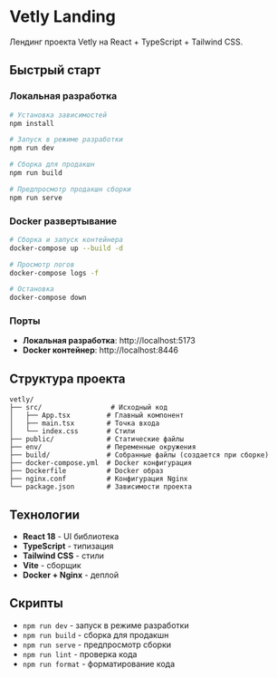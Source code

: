 # Vetly Landing

Лендинг проекта Vetly на React + TypeScript + Tailwind CSS.

## Быстрый старт

### Локальная разработка

```bash
# Установка зависимостей
npm install

# Запуск в режиме разработки
npm run dev

# Сборка для продакшн
npm run build

# Предпросмотр продакшн сборки
npm run serve
```

### Docker развертывание

```bash
# Сборка и запуск контейнера
docker-compose up --build -d

# Просмотр логов
docker-compose logs -f

# Остановка
docker-compose down
```

### Порты

- **Локальная разработка**: http://localhost:5173
- **Docker контейнер**: http://localhost:8446

## Структура проекта

```
vetly/
├── src/                 # Исходный код
│   ├── App.tsx         # Главный компонент
│   ├── main.tsx        # Точка входа
│   └── index.css       # Стили
├── public/             # Статические файлы
├── env/                # Переменные окружения
├── build/              # Собранные файлы (создается при сборке)
├── docker-compose.yml  # Docker конфигурация
├── Dockerfile          # Docker образ
├── nginx.conf          # Конфигурация Nginx
└── package.json        # Зависимости проекта
```

## Технологии

- **React 18** - UI библиотека
- **TypeScript** - типизация
- **Tailwind CSS** - стили
- **Vite** - сборщик
- **Docker + Nginx** - деплой

## Скрипты

- `npm run dev` - запуск в режиме разработки
- `npm run build` - сборка для продакшн
- `npm run serve` - предпросмотр сборки
- `npm run lint` - проверка кода
- `npm run format` - форматирование кода

